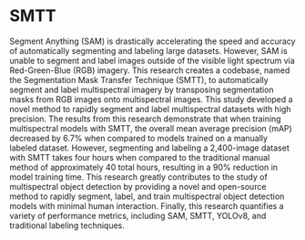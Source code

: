 # SMTT
Segment Anything (SAM) is drastically accelerating the speed and accuracy of automatically segmenting and labeling large datasets. However, SAM is unable to segment and label images outside of the visible light spectrum via Red-Green-Blue (RGB) imagery. This research creates a codebase, named the Segmentation Mask Transfer Technique (SMTT), to automatically segment and label multispectral imagery by transposing segmentation masks from RGB images onto multispectral images. This study developed a novel method to rapidly segment and label multispectral datasets with high precision. The results from this research demonstrate that when training multispectral models with SMTT, the overall mean average precision (mAP) decreased by 6.7% when compared to models trained on a manually labeled dataset. However, segmenting and labeling a 2,400-image dataset with SMTT takes four hours when compared to the traditional manual method of approximately 40 total hours, resulting in a 90% reduction in model training time. This research greatly contributes to the study of multispectral object detection by providing a novel and open-source method to rapidly segment, label, and train multispectral object detection models with minimal human interaction. Finally, this research quantifies a variety of performance metrics, including SAM, SMTT, YOLOv8, and traditional labeling techniques. 
